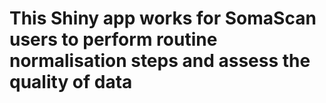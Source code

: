 # This Shiny app works for SomaScan users to perform routine normalisation steps and assess the quality of data 
